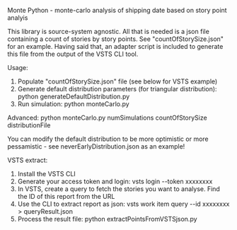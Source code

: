 Monte Python - monte-carlo analysis of shipping date based on story point analyis

This library is source-system agnostic. All that is needed is a json file containing a count of stories by story points. See "countOfStorySize.json" for an example.
Having said that, an adapter script is included to generate this file from the output of the VSTS CLI tool.

Usage:
1. Populate "countOfStorySize.json" file (see below for VSTS example)
2. Generate default distribution parameters (for triangular distribution): python generateDefaultDistribution.py
3. Run simulation: python monteCarlo.py

Advanced:
python monteCarlo.py numSimulations countOfStorySize distributionFile

You can modify the default distribution to be more optimistic or more pessamistic - see neverEarlyDistribution.json as an example!


VSTS extract:
1. Install the VSTS CLI
2. Generate your access token and login: vsts login --token xxxxxxxx
3. In VSTS, create a query to fetch the stories you want to analyse. Find the ID of this report from the URL
4. Use the CLI to extract report as json: vsts work item query --id xxxxxxxx > queryResult.json
5. Process the result file: python extractPointsFromVSTSjson.py
